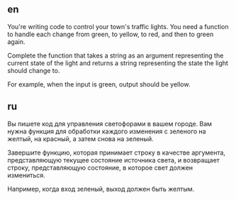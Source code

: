 ## en

You're writing code to control your town's traffic lights. You need a function to handle each change from green, to yellow, to red, and then to green again.

Complete the function that takes a string as an argument representing the current state of the light and returns a string representing the state the light should change to.

For example, when the input is green, output should be yellow.

## ru

Вы пишете код для управления светофорами в вашем городе. Вам нужна функция для обработки каждого изменения с зеленого на желтый, на красный, а затем снова на зеленый.

Завершите функцию, которая принимает строку в качестве аргумента, представляющую текущее состояние источника света, и возвращает строку, представляющую состояние, в которое свет должен измениться.

Например, когда вход зеленый, выход должен быть желтым.
